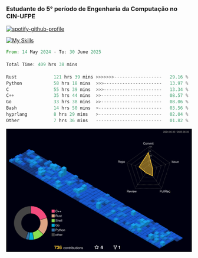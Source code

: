 
### Estudante do 5° período de Engenharia da Computação no CIN-UFPE

[![spotify-github-profile](https://spotify-github-profile.kittinanx.com/api/view?uid=21nggge2ld354asa4l3xoze2q&cover_image=true&theme=novatorem&show_offline=false&background_color=000000&interchange=true&bar_color=53b14f&bar_color_cover=true)](https://github.com/kittinan/spotify-github-profile)


[![My Skills](https://skillicons.dev/icons?i=c,cpp,rust,py,java,neovim&theme=dark)](https://skillicons.dev)

<!--START_SECTION:waka-->

```rust
From: 14 May 2024 - To: 30 June 2025

Total Time: 409 hrs 38 mins

Rust              121 hrs 39 mins >>>>>>>------------------   29.16 %
Python            58 hrs 18 mins  >>>----------------------   13.97 %
C                 55 hrs 39 mins  >>>----------------------   13.34 %
C++               35 hrs 44 mins  >>-----------------------   08.57 %
Go                33 hrs 38 mins  >>-----------------------   08.06 %
Bash              14 hrs 50 mins  >------------------------   03.56 %
hyprlang          8 hrs 29 mins   >------------------------   02.04 %
Other             7 hrs 36 mins   -------------------------   01.82 %
```

<!--END_SECTION:waka-->

![](./profile-3d-contrib/profile-night-view.svg)
